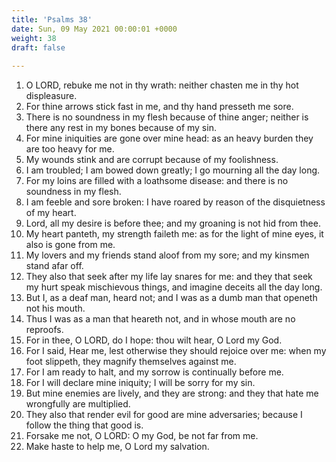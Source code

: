 ```yaml
---
title: 'Psalms 38'
date: Sun, 09 May 2021 00:00:01 +0000
weight: 38
draft: false
  
---
```


1. O LORD, rebuke me not in thy wrath: neither chasten me in thy hot displeasure.
2. For thine arrows stick fast in me, and thy hand presseth me sore.
3. There is no soundness in my flesh because of thine anger; neither is there any rest in my bones because of my sin.
4. For mine iniquities are gone over mine head: as an heavy burden they are too heavy for me.
5. My wounds stink and are corrupt because of my foolishness.
6. I am troubled; I am bowed down greatly; I go mourning all the day long.
7. For my loins are filled with a loathsome disease: and there is no soundness in my flesh.
8. I am feeble and sore broken: I have roared by reason of the disquietness of my heart.
9. Lord, all my desire is before thee; and my groaning is not hid from thee.
10. My heart panteth, my strength faileth me: as for the light of mine eyes, it also is gone from me.
11. My lovers and my friends stand aloof from my sore; and my kinsmen stand afar off.
12. They also that seek after my life lay snares for me: and they that seek my hurt speak mischievous things, and imagine deceits all the day long.
13. But I, as a deaf man, heard not; and I was as a dumb man that openeth not his mouth.
14. Thus I was as a man that heareth not, and in whose mouth are no reproofs.
15. For in thee, O LORD, do I hope: thou wilt hear, O Lord my God.
16. For I said, Hear me, lest otherwise they should rejoice over me: when my foot slippeth, they magnify themselves against me.
17. For I am ready to halt, and my sorrow is continually before me.
18. For I will declare mine iniquity; I will be sorry for my sin.
19. But mine enemies are lively, and they are strong: and they that hate me wrongfully are multiplied.
20. They also that render evil for good are mine adversaries; because I follow the thing that good is.
21. Forsake me not, O LORD: O my God, be not far from me.
22. Make haste to help me, O Lord my salvation.

